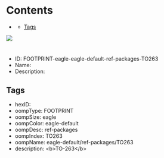 



Contents
========

* [](#)
	* [Tags](#tags)
  
![][im]
# 

- ID: FOOTPRINT-eagle-eagle-default-ref-packages-TO263
- Name: 
- Description: 

## Tags

- hexID: 
- oompType: FOOTPRINT
- oompSize: eagle
- oompColor: eagle-default
- oompDesc: ref-packages
- oompIndex: TO263
- oompName: eagle-default/ref-packages/TO263
- description: &lt;b&gt;TO-263&lt;/b&gt;



[im]: image.png
